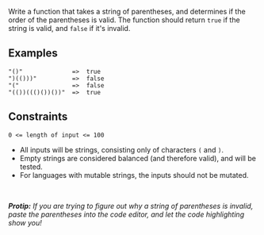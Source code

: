 <p>Write a function that takes a string of parentheses, and determines if the order of the parentheses is valid. The function should return <code>true</code> if the string is valid, and <code>false</code> if it's invalid.</p>
<h2 id="examples">Examples</h2>
<pre><code>"()"              =&gt;  true
")(()))"          =&gt;  false
"("               =&gt;  false
"(())((()())())"  =&gt;  true
</code></pre>
<h2 id="constraints">Constraints</h2>
<p><code>0 &lt;= length of input &lt;= 100</code></p>
<ul>
<li>All inputs will be strings, consisting only of characters <code>(</code> and <code>)</code>.</li>
<li>Empty strings are considered balanced (and therefore valid), and will be tested.</li>
<li>For languages with mutable strings, the inputs should not be mutated.</li>
</ul>
<br>

<p><em><strong>Protip:</strong> If you are trying to figure out why a string of parentheses is invalid, paste the parentheses into the code editor, and let the code highlighting show you!</em></p>
